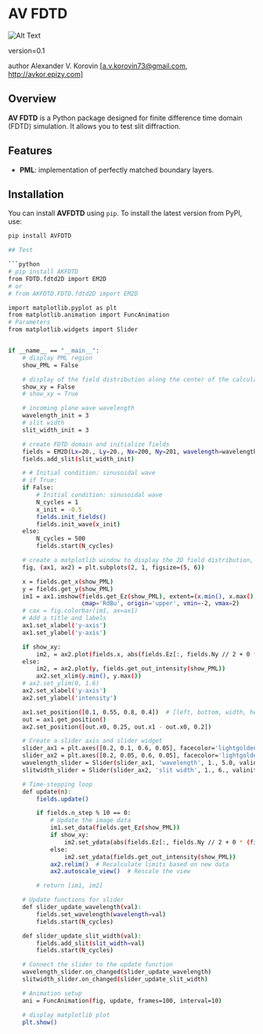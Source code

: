 # AV FDTD

![Alt Text](test.png)

version=0.1

author Alexander V. Korovin [a.v.korovin73@gmail.com, http://avkor.epizy.com]

## Overview

**AV FDTD** is a Python package designed for finite difference time domain (FDTD) simulation. It allows you to test slit diffraction.

## Features

- **PML**: implementation of perfectly matched boundary layers.

## Installation

You can install **AVFDTD** using `pip`. To install the latest version from PyPI, use:

```bash
pip install AVFDTD

## Test

```python
# pip install AKFDTD
from FDTD.fdtd2D import EM2D
# or
# from AKFDTD.FDTD.fdtd2D import EM2D

import matplotlib.pyplot as plt
from matplotlib.animation import FuncAnimation
# Parameters
from matplotlib.widgets import Slider


if __name__ == "__main__":
    # display PML region
    show_PML = False

    # display of the field distribution along the center of the calculation area
    show_xy = False
    # show_xy = True

    # incoming plane wave wavelength
    wavelength_init = 3
    # slit width
    slit_width_init = 3

    # create FDTD domain and initialize fields
    fields = EM2D(Lx=20., Ly=20., Nx=200, Ny=201, wavelength=wavelength_init)
    fields.add_slit(slit_width_init)

    # # Initial condition: sinusoidal wave
    # if True:
    if False:
        # Initial condition: sinusoidal wave
        N_cycles = 1
        x_init = -0.5
        fields.init_fields()
        fields.init_wave(x_init)
    else:
        N_cycles = 500
        fields.start(N_cycles)

    # create a matplotlib window to display the 2D field distribution, the output field intensity, and two sliders (for wavelength and for slit width)
    fig, (ax1, ax2) = plt.subplots(2, 1, figsize=(5, 6))

    x = fields.get_x(show_PML)
    y = fields.get_y(show_PML)
    im1 = ax1.imshow(fields.get_Ez(show_PML), extent=(x.min(), x.max(), y.max(), y.min()),
                     cmap='RdBu', origin='upper', vmin=-2, vmax=2)
    # cax = fig.colorbar(im1, ax=ax1)
    # Add a title and labels
    ax1.set_xlabel('y-axis')
    ax1.set_ylabel('y-axis')

    if show_xy:
        im2, = ax2.plot(fields.x, abs(fields.Ez[:, fields.Ny // 2 + 0 * (fields.pml_width + 2)]))
    else:
        im2, = ax2.plot(y, fields.get_out_intensity(show_PML))
        ax2.set_xlim(y.min(), y.max())
    # ax2.set_ylim(0, 1.6)
    ax2.set_xlabel('y-axis')
    ax2.set_ylabel('intensity')

    ax1.set_position([0.1, 0.55, 0.8, 0.4])  # [left, bottom, width, height]
    out = ax1.get_position()
    ax2.set_position([out.x0, 0.25, out.x1 - out.x0, 0.2])

    # Create a slider axis and slider widget
    slider_ax1 = plt.axes([0.2, 0.1, 0.6, 0.05], facecolor='lightgoldenrodyellow')
    slider_ax2 = plt.axes([0.2, 0.05, 0.6, 0.05], facecolor='lightgoldenrodyellow')
    wavelength_slider = Slider(slider_ax1, 'wavelength', 1., 5.0, valinit=wavelength_init)
    slitwidth_slider = Slider(slider_ax2, 'slit width', 1., 6., valinit=slit_width_init)

    # Time-stepping loop
    def update(n):
        fields.update()

        if fields.n_step % 10 == 0:
            # Update the image data
            im1.set_data(fields.get_Ez(show_PML))
            if show_xy:
                im2.set_ydata(abs(fields.Ez[:, fields.Ny // 2 + 0 * (fields.pml_width + 2)]))
            else:
                im2.set_ydata(fields.get_out_intensity(show_PML))
            ax2.relim()  # Recalculate limits based on new data
            ax2.autoscale_view()  # Rescale the view

        # return [im1, im2]

    # Update functions for slider
    def slider_update_wavelength(val):
        fields.set_wavelength(wavelength=val)
        fields.start(N_cycles)

    def slider_update_slit_width(val):
        fields.add_slit(slit_width=val)
        fields.start(N_cycles)

    # Connect the slider to the update function
    wavelength_slider.on_changed(slider_update_wavelength)
    slitwidth_slider.on_changed(slider_update_slit_width)

    # Animation setup
    ani = FuncAnimation(fig, update, frames=100, interval=10)

    # display matplotlib plot
    plt.show()
```
